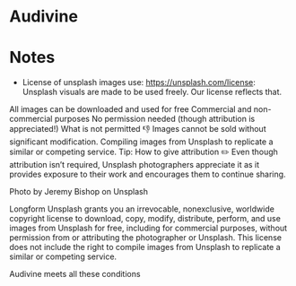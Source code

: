 # Audivine



# Notes 
- License of unsplash images use: https://unsplash.com/license:
Unsplash visuals are made to be used freely. Our license reflects that.

All images can be downloaded and used for free
Commercial and non-commercial purposes
No permission needed (though attribution is appreciated!)
What is not permitted 👎
Images cannot be sold without significant modification.
Compiling images from Unsplash to replicate a similar or competing service.
Tip: How to give attribution ✏️
Even though attribution isn’t required, Unsplash photographers appreciate it as it provides exposure to their work and encourages them to continue sharing.

Photo by Jeremy Bishop on Unsplash

Longform
Unsplash grants you an irrevocable, nonexclusive, worldwide copyright license to download, copy, modify, distribute, perform, and use images from Unsplash for free, including for commercial purposes, without permission from or attributing the photographer or Unsplash. This license does not include the right to compile images from Unsplash to replicate a similar or competing service.

Audivine meets all these conditions